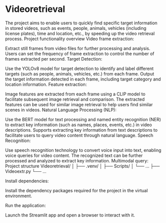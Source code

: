 # Videoretrieval
The project aims to enable users to quickly find specific target information in stored videos, such as events, people, animals, vehicles (including license plates), time and location, etc., by speeding up the video retrieval process.
Project functionality overview
Video frame extraction:

Extract still frames from video files for further processing and analysis.
Users can set the frequency of frame extraction to control the number of frames extracted per second.
Target Detection:

Use the YOLOv8 model for target detection to identify and label different targets (such as people, animals, vehicles, etc.) from each frame.
Output the target information detected in each frame, including target category and location information.
Feature extraction:

Image features are extracted from each frame using a CLIP model to facilitate subsequent image retrieval and comparison.
The extracted features can be used for similar image retrieval to help users find similar scenes in videos.
Natural Language Processing (NLP):

Use the BERT model for text processing and named entity recognition (NER) to extract key information (such as names, places, events, etc.) in video descriptions.
Supports extracting key information from text descriptions to facilitate users to query video content through natural language.
Speech Recognition:

Use speech recognition technology to convert voice input into text, enabling voice queries for video content.
The recognized text can be further processed and analyzed to extract key information.
Multimodal query:
Project structure
Videoretrieval/
│
├── .venv/
│   ├── Scripts/
│   └── ...
├── Videoextr.py
└── ...

Install dependencies:

Install the dependency packages required for the project in the virtual environment.

Run the application:

Launch the Streamlit app and open a browser to interact with it.
